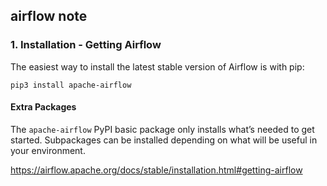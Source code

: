 ## airflow note

### 1. Installation - Getting Airflow

The easiest way to install the latest stable version of Airflow is with pip:

```
pip3 install apache-airflow
```

#### Extra Packages

The `apache-airflow` PyPI basic package only installs what’s needed to get started. Subpackages can be installed depending on what will be useful in your environment.

https://airflow.apache.org/docs/stable/installation.html#getting-airflow

